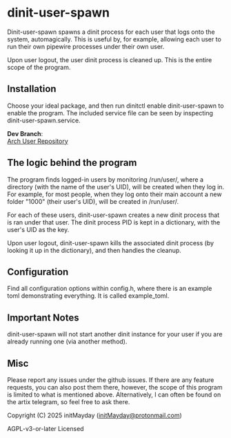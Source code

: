 # dinit-user-spawn

Dinit-user-spawn spawns a dinit process for each user that logs onto the system, automagically. This is useful by, for example, allowing each user to run their own pipewire processes under their own user.

Upon user logout, the user dinit process is cleaned up. This is the entire scope of the program.

## Installation
Choose your ideal package, and then run dinitctl enable dinit-user-spawn to enable the program. The included service file can be seen by inspecting dinit-user-spawn.service.

**Dev Branch**:  
[Arch User Repository](https://aur.archlinux.org/packages/dinit-user-spawn-dev-git)

## The logic behind the program
The program finds logged-in users by monitoring /run/user/, where a directory (with the name of the user's UID), will be created when they log in. For example, for most people, when they log onto their main account a new folder "1000" (their user's UID), will be created in /run/user/.

For each of these users, dinit-user-spawn creates a new dinit process that is ran under that user. The dinit process PID is kept in a dictionary, with the user's UID as the key.

Upon user logout, dinit-user-spawn kills the associated dinit process (by looking it up in the dictionary), and then handles the cleanup.

## Configuration
Find all configuration options within config.h, where there is an example toml demonstrating everything. It is called example_toml.

## Important Notes
dinit-user-spawn will not start another dinit instance for your user if you are already running one (via another method).

## Misc
Please report any issues under the github issues. If there are any feature requests, you can also post them there, however, the scope of this program is limited to what is mentioned above. Alternatively, I can often be found on the artix telegram, so feel free to ask there.

Copyright (C) 2025 initMayday (initMayday@protonmail.com)

AGPL-v3-or-later Licensed
